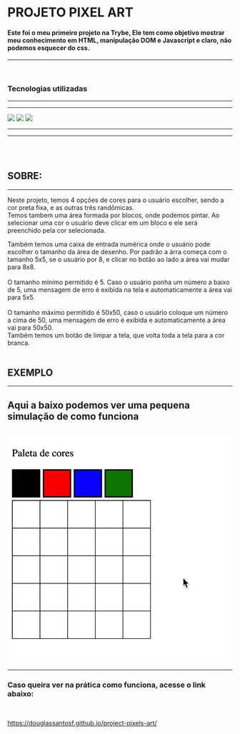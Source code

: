# PROJETO PIXEL ART

#### Este foi o meu primeiro projeto na **Trybe**, Ele tem como objetivo mostrar meu conhecimento em **HTML**, **manipulação DOM** e **Javascript** e claro, não podemos esquecer do **css**.
---
<br>

### **Tecnologias utilizadas**
---
---


<img src="https://img.shields.io/badge/HTML5-E34F26?style=for-the-badge&logo=html5&logoColor=white"></img>
<img src="https://img.shields.io/badge/JavaScript-323330?style=for-the-badge&logo=javascript&logoColor=F7DF1E"></img>
<img src="https://img.shields.io/badge/CSS3-1572B6?style=for-the-badge&logo=css3&logoColor=white"></img>



---
---
<br>
<br>

## **SOBRE:**
---

Neste projeto, temos 4 opções de cores para o usuário escolher, sendo a cor preta fixa, e as outras três randômicas. 
<br> Temos tambem uma área formada por blocos, onde podemos pintar. Ao selecionar uma cor o usuário deve clicar em um bloco e ele será preenchido pela cor selecionada. <br>

Também temos uma caixa de entrada numérica onde o usuário pode escolher o tamanho da área de desenho. Por padrão a árra começa com o tamanho 5x5, se o usuário por 8, e clicar no botão ao lado a área vai mudar para 8x8.<br><br>  O tamanho mínimo permitido é 5. Caso o usuário ponha um número a baixo de 5, uma mensagem de erro é exibida na tela e automaticamente a área vai para 5x5.  <br><br> O tamanho máximo permitido é 50x50, caso o usuário coloque um número a cima de 50, uma mensagem de erro é exibida e automaticamente a área vai para 50x50. <br>
Também temos um botão de limpar a tela, que volta toda a tela para a cor branca.
<br>
<br>

## EXEMPLO
---
## Aqui a baixo podemos ver uma pequena simulação de como funciona
<br>
<img src="./art-with-pixels.gif">


---

### Caso queira ver na prática como funciona, acesse o link abaixo: 

<br>

https://douglassantosf.github.io/project-pixels-art/
